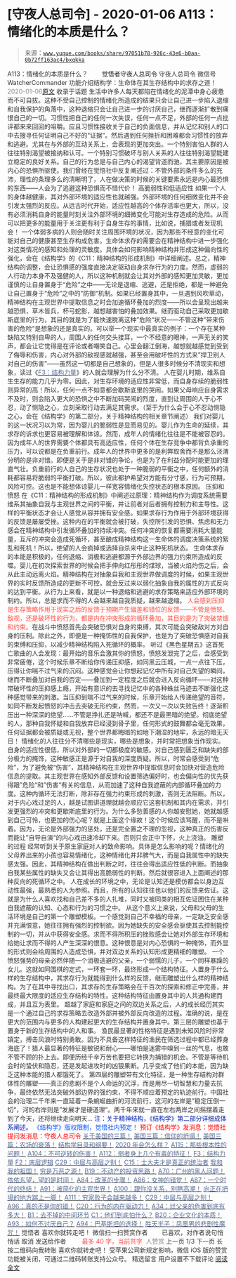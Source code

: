 # [守夜人总司令] - 2020-01-06 A113：情绪化的本质是什么？

> 来源：[`www.yuque.com/books/share/97051b78-926c-43e6-b0aa-0b72ff163ac4/bxqkka`](https://www.yuque.com/books/share/97051b78-926c-43e6-b0aa-0b72ff163ac4/bxqkka)

<ne-p id="520f42f3293818f927861ebbd5b15da4_p_0" data-lake-id="520f42f3293818f927861ebbd5b15da4_p_0"><ne-text id="ucb9d04d2" style="color: rgb(51, 51, 51);">A113：情绪化的本质是什么？</ne-text></ne-p> <ne-p id="b50eb75cc141015ce227977ed8a933c1" data-lake-id="b50eb75cc141015ce227977ed8a933c1"><ne-text id="u9ed26670" ne-fontsize="12" style="color: rgb(255, 255, 255);">原创</ne-text><ne-text id="uad844284" ne-fontsize="14">觉悟者</ne-text><ne-text id="u773db7ec" ne-fontsize="14">守夜人总司令</ne-text></ne-p> <ne-p id="c0191ed417e53907acce10072e025bfa" data-lake-id="c0191ed417e53907acce10072e025bfa"><ne-text id="u3791c447" ne-fontsize="14" ne-bold="true" style="color: rgb(51, 51, 51);">守夜人总司令</ne-text></ne-p> <ne-p id="b3a7dd6bafb0235a90a7021e1822ab02" data-lake-id="b3a7dd6bafb0235a90a7021e1822ab02"><ne-text id="ue64b180d" ne-fontsize="14" style="color: rgb(51, 51, 51);">微信号</ne-text><ne-text id="uf2ca6f81" ne-fontsize="14" style="color: rgb(51, 51, 51);">WatcherCommander</ne-text></ne-p> <ne-p id="b727fefc351e1e031940eeddfeafbfdf" data-lake-id="b727fefc351e1e031940eeddfeafbfdf"><ne-text id="u47b77e3e" ne-fontsize="14" style="color: rgb(51, 51, 51);">功能介绍</ne-text><ne-text id="u41146efd" ne-fontsize="14" style="color: rgb(51, 51, 51);">结构学：生命体在其生存结构中的求存之道！</ne-text></ne-p> <ne-p id="e25321d22c4274f23033440e59cf3897" data-lake-id="e25321d22c4274f23033440e59cf3897"><ne-text id="uf89ac94e" style="color: rgb(140, 140, 140);">2020-01-06</ne-text>[<ne-text id="u6acbea2e" ne-fontsize="14">原文</ne-text>](https://mp.weixin.qq.com/s?__biz=MzAxNDk1NjI2Mw==&mid=2247484925&idx=1&sn=a3e5d2a4ffa1f0c4a1e915a7f6244527&chksm=9b8a2675acfdaf6365b4c9b6f0390ceae91e0dbf218efdd6be0dc600964d220b1ab45bb6c2ac&scene=27#wechat_redirect&cpage=287)</ne-p> <ne-p id="cdb32a4039e80017bf95c1ff67a45e25" data-lake-id="cdb32a4039e80017bf95c1ff67a45e25"><ne-text id="uf7c74ced" style="color: rgb(51, 51, 51);">收录于话题</ne-text></ne-p> <ne-p id="1f6c85adca44894d99a51ca703ee95a8" data-lake-id="1f6c85adca44894d99a51ca703ee95a8"><ne-text id="ub6db3d1f" style="color: rgb(51, 51, 51);">生活中许多人每天都陷在情绪化的泥潭中身心疲惫而不可自拔。这种不受自己控制的情绪化所造成的结果只会让自己进一步陷入退缩和自我保护的角落中，这种退缩只会让自己进一步的讨厌自己，继而逐渐扩散到痛恨自己的一切。习惯性把自己的任何一次失误，任何一点不足，外部的任何一点批评都来来回回的咀嚼。应且习惯性接收关于自己的负面信息，并从记忆和别人的口中去搜寻任何证明自己不好的“证据”。然后遇到任何挫折和困难都会习惯性的放弃和逃避。尤其在与外部的互动关系上，会表现的更加突出。一个特别害怕人群的人往往特别渴望被接纳和认可。一个特别习惯破坏与别人关系的人往往特别渴望能建立稳定的良好关系。自己的行为总是与自己内心的渴望背道而驰，其主要原因是被内心的恐惧所驱使。我们曾经在觉悟社中反复阐述过：不管外部的条件多么的充沛，理性的条理多么的清晰明了，人在做决策的时候的关键要素永远是内心最恐惧的东西——人会为了逃避这种恐惧而不惜代价！</ne-text></ne-p> <ne-p id="c2286b119b954744cc6f9e796ff9235d" data-lake-id="c2286b119b954744cc6f9e796ff9235d"><ne-text id="ua7e1247a" ne-bold="true" style="color: rgb(51, 51, 51);">高脆弱性和低适应性</ne-text></ne-p> <ne-p id="cf0ed1edba5a28a57027384ab1d063f2" data-lake-id="cf0ed1edba5a28a57027384ab1d063f2"><ne-text id="udf31feda" style="color: rgb(51, 51, 51);">如果一个人的身体越健康，其对外部环境的适应性也就越强。外部环境的任何细微变化并不会引发太强烈的反应。从远古时代开始，适应性越高的个体存活率也更大，所以，没有必须消耗自身的能量时刻关注外部环境的细微变化可能对生存造成的危险。从而可以把更多的能量用于关注更有利于自身生存的事情，比如说，捕猎或者发现机会！</ne-text></ne-p> <ne-p id="2fca0edacff122f6223efb123d80f319" data-lake-id="2fca0edacff122f6223efb123d80f319"><ne-text id="u15abb2dd" style="color: rgb(51, 51, 51);">一个体弱多病的人则会随时关注周围环境的状况，因为那些不经意的变化可能对自己的健康甚至生存构成危害。生命体求存的需要会在精神结构中进一步强化对这类情况的感知和处理的灵敏度。具体会如何影响精神结构并形成这种偏向性的强化，会在《结构学》的《C11：精神结构的形成机制》中详细阐述。总之，精神结构的调整，会让恐惧感的强度直接决定驱动自身求存行为的力度。然而，虚弱的人行动力本身不及强健的人，所以这种机制就会让其对外部的感知更加灵敏，更加谨慎的让自身置身于“危险”之中——无论是退缩、逃避，还是拒绝，都是一种避免让自己置身于“危险”之中的”防御“机制。如果已经置身其中，一旦遇到风吹草动，精神结构在主观世界中提取信息之时会加速循环叠加的烈度——所以会呈现出越来越恐惧，草木皆兵，杯弓蛇影，越想越害怕的叠加效果。继而驱动自己采取更加歇斯底里的行为，其目的就是为了能快速脱离这种”危险“状况——不管这种”带来伤害的危险“是想象的还是真实的。可以举一个现实中最真实的例子：一个存在某种缺陷又特别自卑的人，周围人的任何交头接耳，一个不经意的眼神，一声无关的笑声，都会让它觉得是在评论或者嘲笑自己。心里会翻江倒海，越想就越感觉到受到了侮辱和伤害，内心对外部的敌视感就越强，甚至会用破坏性的方式来”捍卫别人对自己的伤害”——虽然这一切都是自己想象的，但是人很多时候分不清现实和想象，读过《</ne-text>[<ne-text id="u5fd90503" style="color: rgb(87, 107, 149);">F3：结构力量</ne-text>](http://mp.weixin.qq.com/s?__biz=MzAxNDk1NjI2Mw==&mid=2247484256&idx=1&sn=f10d9c530bfd6ea08b25d4bec657c13a&chksm=9b8a20e8acfda9fee057f2df26790f905c898132cac91d833d14e636edb00c20514d63189a88&scene=21#wechat_redirect)<ne-text id="u88c85a6b" style="color: rgb(51, 51, 51);">》的人就会理解为什么分不清。</ne-text></ne-p> <ne-p id="8e0eec5c13142738484a6c3e126a55b5" data-lake-id="8e0eec5c13142738484a6c3e126a55b5"><ne-text id="u663705ee" style="color: rgb(51, 51, 51);">人在婴儿时期，维系自生生存的能力几乎为零。因此，对生存环境的适应性非常低，而自身存续的脆弱性则异常的高！所以，任何一点不如意都会歇斯底里的哭闹。如果父母响应自身需求不及时，则会陷入更大的恐惧之中不断加码哭闹的烈度，直到让周围的人于心不忍，动了恻隐之心，立刻采取行动去满足其需求。（至于为什么会于心不忍动恻隐之心，会在《结构学》的第二部分，关于精神结构的相关章节阐述）</ne-text></ne-p> <ne-p id="77520f09ef110bc5ab0b56a73bdc944f" data-lake-id="77520f09ef110bc5ab0b56a73bdc944f"><ne-text id="u9ffc3c16" style="color: rgb(51, 51, 51);">我们对婴儿的这一状况习以为常，因为婴儿的脆弱性是显而易见的。婴儿作为生命的延续，其求存的诉求也更容易被理解和体谅。然而，成年人的情绪化往往是不能被容忍的。因为成年人的世界需要个体都具有高适应性，任何个体在生存竞争中都背负承重的压力，可以说都是在负重前行。成年人的世界中更多的是利弊取舍而不是那么泾渭分明的是非对错。即便是关于是非对错的争论，也是为了在利益分配时能更加的理直气壮。负重前行的人自己的生存状况也处于一种脆弱的平衡之中，任何额外的消耗都容易将脆弱的平衡打破。所以，彼此都护希望对方能有分寸感，行为可预期，风险可控。这也是不能想体谅婴儿一样宽容情绪化失控状态的根本原因。</ne-text></ne-p> <ne-p id="510e13657156ee2082dbbde2f05497a9" data-lake-id="510e13657156ee2082dbbde2f05497a9"><ne-text id="u191c9e17" ne-bold="true" style="color: rgb(51, 51, 51);">压抑和愤怒</ne-text></ne-p> <ne-p id="042072620dbb2fa56fdc9a1a02fbfe2f" data-lake-id="042072620dbb2fa56fdc9a1a02fbfe2f"><ne-text id="u9af7de32" style="color: rgb(51, 51, 51);">在《C11：精神结构的形成机制》中阐述过原理：</ne-text><ne-text id="u070bac0a" ne-bold="true" style="color: rgb(51, 51, 51);">精神结构作为调度系统需要维系其抽象自我与主观世界之间的平衡，并让前者对后者拥有控制力和主导性。</ne-text><ne-text id="uc7c9e910" style="color: rgb(51, 51, 51);">这样的平衡状态才会让人感觉从容并拥有安全感。如果求存行为作用于外部环境获得的反馈是屡屡受挫。这种内在的平衡就会被打破，失控所引发的恐惧、焦虑和无力感会在精神结构中引发循环叠加的持续冲突。任何冲突的恢复都需要消耗大量能量，互斥的冲突会造成死循环，甚至酿成精神结构这一生命体的调度决策系统的絮乱和死机！所以，绝望的人会疯掉或选择自杀来中止这种死机状态。</ne-text></ne-p> <ne-p id="5a9022f0625e3f7caf9e19cf63dec822" data-lake-id="5a9022f0625e3f7caf9e19cf63dec822"><ne-text id="u2eb9ab79" ne-bold="true" style="color: rgb(51, 51, 51);">生命体求存的本能是积极的，任何退缩、消极和逃避都源于外部边界的强力约束所造成的反噬。</ne-text><ne-text id="ud28225cc" style="color: rgb(51, 51, 51);">婴儿在初次探索世界的时候会把手伸向红彤彤的煤球，当被火焰灼伤之后，会从此主动远离火焰。精神结构在对抽象自我和主观世界做调度的时候，如果主观世界的实时反馈所造成的更新不可控，就会反过来以弱化抽象自我的属性的方式反向的达到平衡。从行为上来看，就是以一种退缩和逃避的求存策略来适应外部环境的制约。所以，总是求而不得的人会越来越自我质疑，越来越退缩。</ne-text></ne-p> <ne-p id="06989889dabc0d05f167f819aa0149fc" data-lake-id="06989889dabc0d05f167f819aa0149fc"><ne-text id="u590e91f4" style="color: rgb(255, 76, 65);">人会感到压抑是生存策略作用于现实之后的反馈于预期产生偏差和错位的反馈——不管是愤怒、敌视，还是破坏性的行为，都是内在冲突形成的循环叠加，其目的是为了突破禁锢和约束。</ne-text><ne-text id="u179899eb" style="color: rgb(51, 51, 51);">在战斗中愤怒首先会突破恐惧对自身的束缚，其次可能会突破敌对方对自身的压制。除此之外，即便是一种掩饰性的自我保护，也是为了突破恐惧感对自我的束缚和压抑，以减少精神结构陷入死循环的概率。</ne-text></ne-p> <ne-p id="fdfa2477f4bb94be08350945c3009dd3" data-lake-id="fdfa2477f4bb94be08350945c3009dd3"><ne-text id="u6752bec5" style="color: rgb(51, 51, 51);">听过《黑色星期五》这首死亡歌曲的人会发现：最开始的音乐会激其你的愤怒，愤怒发泄完了之后，会感受到非常疲倦，这个时候乐章不断给你传递压抑感，如同黑云压城，一点一点往下压，压得让你喘不过气来的沉闷。这种感觉会让你想起记忆中所有对自己失望的瞬间，继而不断叠加对自我的否定——叠加到一定程度之后就会进入反向循环——对这种带破坏性的压抑感上瘾，开始有意识的去寻找记忆中的各种蛛丝马迹去不断强化这种感觉带来的刺激。当压抑到喘不过气来的时候，乐章开始给人传递绝望的音符，如同不断发起愤怒的冲击去突破无形约束，然而，一次又一次以失败告终！逐渐积压出一种深深的绝望……不管是挣扎还是呐喊，都还不是最黑暗的绝望。彻底绝望的人，那种自我怀疑和自我放弃已经浸到骨子里，任何形式的鼓舞都会毫无效果，任何证据都会被质疑或无视，整个世界都晦暗的如地下潮湿的地牢，永远的暗无天日！</ne-text></ne-p> <ne-p id="57195c9eda2cee6f6d443f931700ba8a" data-lake-id="57195c9eda2cee6f6d443f931700ba8a"><ne-text id="u0f4411d6" ne-bold="true" style="color: rgb(51, 51, 51);">情绪化的人往往分不清哪些是现实，哪些是想象，并时常把想象当作现实。</ne-text><ne-text id="ua2d5faa5" style="color: rgb(51, 51, 51);">自身的适应性很低，所以对外部的一切都极度的敏感。对自己感到匮乏和缺失的部分极力的掩饰，这种敏感正是源于对自我的深度质疑。所以，时常会感受到“危险”，为了避免被“伤害”，其精神结构在主观世界中提取信息时会加快对营造危险信息的提取。其主观世界在感知外部反馈和设置筛选偏好时，也会偏向性的优先获得跟”危险“和”伤害“有关的信息，从而加速了这种自我遮蔽的内部循环叠加的力度。这种内循环无法打断，除非存在强力约束形成的刺激，否则无法阻断。所以，对于内心戏过足的人，越是试图讲道理就越会顺应它这套机制和其内在需求，并引发更强烈的冲突和更歇斯底里的行为。为什么多愁善感的人你越安慰她，她就越感到自己可怜，也更加的伤心呢？就是上面这个缘故！这个时候应该骂醒，而不是哄着。因为，无论是外部强力的惩处，还是完全置之不理的忽视，这种真正的伤害反而能让”自导自演“的内心戏迅速冷却下来。否则只会正中下怀，火上浇油。</ne-text></ne-p> <ne-p id="d561875a4c17f461cd35fd6fb699ca8c" data-lake-id="d561875a4c17f461cd35fd6fb699ca8c"><ne-text id="ue7ce1be3" ne-bold="true" style="color: rgb(51, 51, 51);">雕塑的过程</ne-text></ne-p> <ne-p id="6fd289071d8a3056776d55478a1b6f7b" data-lake-id="6fd289071d8a3056776d55478a1b6f7b"><ne-text id="u28082b3a" style="color: rgb(51, 51, 51);">经常听到关于原生家庭对人的致命影响。具体是怎么影响的呢？情绪化的父母养出来的小孩也容易情绪化，这种情绪化并非脾气大，而是自我属性中的缺失感太强。因此，其精神结构在做出判断之时，往往会得出适应性低的判断。而抽象自我某些属性的缺失又会让其得出高脆弱性的判断。然后就很容进入上面阐述的那种反向的死循环之中。</ne-text></ne-p> <ne-p id="da9f196a184d430993e7dc65ece71c18" data-lake-id="da9f196a184d430993e7dc65ece71c18"><ne-text id="u2dc960ea" style="color: rgb(51, 51, 51);">人在成长的环境之中，无论是认知还是模仿都会以身边互动性最强，最熟悉的人为参照。而且，所有的认知往往也以他们的反馈来佐证。这就是为什么人喜欢找和自己差不多的人扎堆，同时又被同类的相互佐证困住在某种自我遮蔽的认知、心态和行为的习惯之中。</ne-text></ne-p> <ne-p id="63473346f8a3b8cd3e2e652ac8cf6972" data-lake-id="63473346f8a3b8cd3e2e652ac8cf6972"><ne-text id="ud39e0a0f" style="color: rgb(51, 51, 51);">从这个意义上来说，父母和父母的生活环境是自己的第一个雕塑模板。一个感觉到自己不幸福的母亲，一定缺乏安全感并充满恨意，她往往拥有强烈的控制欲。因为她缺失的安全感会驱使其去控制能控制的一切，并从中获得安全感。求而不得所积压的挫败感会让她对外部生存环境和给她让求而不得的人产生深深的恨意。这种恨意是对内心恐惧的一种掩饰，而外显的形式则会给周围的人造成恐惧，并对双边关系的认知形成更精细的雕塑。</ne-text></ne-p> <ne-p id="8a7f238015168e26d4f786a87ef35800" data-lake-id="8a7f238015168e26d4f786a87ef35800"><ne-text id="u92b40606" style="color: rgb(51, 51, 51);">一个愤怒强势的母亲必然伴随一个消极逃避的父亲，一个弱懦的儿子，一个同样暴躁的女儿。这就如同围棋的定式，一环套一环，最终形成一个结构特征。人置身于什么样的生存结构中，其求存行为就能得到什么样的反馈，继而雕塑出什么样的精神结构。为了在其中寻找出口，其求存的生存策略会在千百次的探索和修正中完善，并最终最大限度的适应生存结构的特性。这种结构特征由置身其中的人共通构建而成，并且互为表里。</ne-text></ne-p> <ne-p id="6c51dab05538047c2272b128ad520e66" data-lake-id="6c51dab05538047c2272b128ad520e66"><ne-text id="u72df7e6e" style="color: rgb(51, 51, 51);">超越了家庭和家庭之间的双边关系之后，人的成长经历其实是一个通过自己的求存策略去改造外部并被外部反向改造的过程。准确的说，是在更大的范围内与更多的人构建起更大的生存结构并置身其中。第三层的雕塑也基于置身于新的生存结构中的人和事。</ne-text></ne-p> <ne-p id="692c1c200e11614c0a2de23c29123070" data-lake-id="692c1c200e11614c0a2de23c29123070"><ne-text id="ueeb3ee31" style="color: rgb(51, 51, 51);">渔民最显著的性格特征是遇到未知风险时非常镇定，搏击风浪时特别勇敢。因为不具备这样特征的渔民在筛选过程中都已经葬身海底了！猎人最显著的特征是敏锐和耐心——哪怕是迷雾中嗅到一丝的气息，也敢不管不顾的扑上去。即便历经千辛万苦也要把它转换为捕猎的机会。不管是等待机会时的蛰伏和隐忍，还是发起进攻时的凶狠果断。几乎变成了他们的本能，因为缺乏这种本能的猎人都饿死了。</ne-text></ne-p> <ne-p id="ae60add8c22e3c3692efb1805f976437" data-lake-id="ae60add8c22e3c3692efb1805f976437"><ne-text id="u9f5e586f" style="color: rgb(51, 51, 51);">第四层的雕塑带有文化特征，是一种生存结构对群体性的雕塑——真正的悲剧不是个人命运的沉浮，而是用尽一切智慧和力量去抗争，最终依然无法突破外部边界的强约束，不得不顺应着预定的轨迹前行。中国社会的治理二千年来一直延着一条蜿蜒曲折的河流前行，这河的左岸是”稳定压倒一切“，河的右岸则是”发展才是硬道理“。两千年来就一直在左右两岸之间摇摆着走到了今天，还将继续走向明天…</ne-text></ne-p> <ne-p id="f38b661ae12d1351163b332652048621" data-lake-id="f38b661ae12d1351163b332652048621"><ne-text id="u214233bd" ne-fontsize="13" style="color: rgb(2, 30, 170);">注：关于精神结构，《结构学》第二部分详细成体系阐述。</ne-text></ne-p> <ne-p id="3256189fb7cdbc565d0a9f86b766da27" data-lake-id="3256189fb7cdbc565d0a9f86b766da27" ne-alignment="center"><ne-text id="u0fbcaa03" ne-fontsize="13" style="color: rgb(0, 82, 255);">《结构学》版权限制，觉悟社内预定！</ne-text></ne-p> <ne-p id="45de96d3534e60a7c232721433d45485" data-lake-id="45de96d3534e60a7c232721433d45485" ne-alignment="center"><ne-text id="u8216daa3" style="color: rgb(255, 0, 0);">预订《结构学》发消息</ne-text><ne-text id="u123cf19c" ne-bold="true" style="color: rgb(255, 0, 0);">：觉悟社</ne-text></ne-p>  <ne-p id="c356c682624f774a9c68748910533341" data-lake-id="c356c682624f774a9c68748910533341"><ne-card data-card-name="image" data-card-type="inline" id="ylfEI" data-event-boundary="card" style="color: rgb(51, 51, 51);"><ne-p id="1e52e1229e33746cacc04c25027e6f33" data-lake-id="1e52e1229e33746cacc04c25027e6f33" ne-alignment="center"><ne-text id="u2e4cf5fc" ne-bold="true" style="color: rgb(255, 0, 0);">提问发消息：守夜人总司令</ne-text></ne-p> <ne-p id="e878ccc8a12530c359bcd4abbe7f83d4" data-lake-id="e878ccc8a12530c359bcd4abbe7f83d4">[<ne-text id="u8aefc795" style="color: rgb(87, 107, 149);">关于美国的三篇！</ne-text>](http://mp.weixin.qq.com/s?__biz=MzIzMDYwOTM0Mg==&mid=2247484082&idx=1&sn=7f0efdc740505aeff41af3593c2c07d2&chksm=e8b19a63dfc613757721204eef321ddcad7ddc01dfc2076db117c37c0b37d75438f2e405c830&scene=21#wechat_redirect)</ne-p> <ne-p id="c6b8066a29f6d9820ea63846eee4e843" data-lake-id="c6b8066a29f6d9820ea63846eee4e843">[<ne-text id="u536a5990" style="color: rgb(87, 107, 149);">美国三篇：信仰的坍塌！</ne-text>](http://mp.weixin.qq.com/s?__biz=MzIzMDYwOTM0Mg==&mid=2247484086&idx=1&sn=84a690a2f2f277ffb97bd9ae9b8997b5&chksm=e8b19a67dfc61371cbaa58bdc4cf884dcb865ce62dc947cf1cf3e7653716339ff71d49c563bb&scene=21#wechat_redirect)</ne-p> <ne-p id="2c7aa143358ddfecf36f0d2989a5b14c" data-lake-id="2c7aa143358ddfecf36f0d2989a5b14c">[<ne-text id="u3e243531" style="color: rgb(87, 107, 149);">美国三篇：农场的衰落！</ne-text>](http://mp.weixin.qq.com/s?__biz=MzAxNDk1NjI2Mw==&mid=2247484839&idx=1&sn=ab17e9c4ae5af883a17a9c0fcafe94dd&chksm=9b8a262facfdaf399eab6252e9034d5a64a95f1c2575ed6570615dc11980d7d14b684341c22d&scene=21#wechat_redirect)</ne-p> <ne-p id="46cda716c2afb3d8ed3c20594553119e" data-lake-id="46cda716c2afb3d8ed3c20594553119e">[<ne-text id="uf6380073" style="color: rgb(87, 107, 149);">结构学目录和纲要！</ne-text>](http://mp.weixin.qq.com/s?__biz=MzIzMDYwOTM0Mg==&mid=2247484053&idx=1&sn=c1f5eab393cc4446a8289a6e25038b36&chksm=e8b19a44dfc613522c81444af83496ce9efdc9ad6c892fb4664d48d5a8c3d4281f0f94772c04&scene=21#wechat_redirect)</ne-p> <ne-p id="289c6b99150b1b6b163e66db86a1a233" data-lake-id="289c6b99150b1b6b163e66db86a1a233">[<ne-text id="ud689b29d" style="color: rgb(87, 107, 149);">2020 年会怎么样？</ne-text>](http://mp.weixin.qq.com/s?__biz=MzAxNDk1NjI2Mw==&mid=2247484921&idx=1&sn=bf9800f7f9a1caea0ca8f39da3d4a9b5&chksm=9b8a2671acfdaf672852eee1aec260d13f7dc591ab5c663bad98eb2043daad2215a81915f3b4&scene=21#wechat_redirect)</ne-p> <ne-p id="02e3c967c647e2cedaa756d2e2fa0a59" data-lake-id="02e3c967c647e2cedaa756d2e2fa0a59">[<ne-text id="ua9aa9b7b" style="color: rgb(87, 107, 149);">A115：那些根本性的问题！</ne-text>](http://mp.weixin.qq.com/s?__biz=MzAxNDk1NjI2Mw==&mid=2247484914&idx=1&sn=967fee05bc4f865fe727690ef496bd08&chksm=9b8a267aacfdaf6c067abdfbeed512ad0ec7af5d0c3310f4461e50eaa47c005b5b30ea9758af&scene=21#wechat_redirect)</ne-p> <ne-p id="9aa31887463735255df6dec25163971a" data-lake-id="9aa31887463735255df6dec25163971a">[<ne-text id="u9b717181" style="color: rgb(87, 107, 149);">A104：不可逆转的伤害！</ne-text>](http://mp.weixin.qq.com/s?__biz=MzAxNDk1NjI2Mw==&mid=2247484910&idx=1&sn=80626aa3b4a4e223e5062a4d00806308&chksm=9b8a2666acfdaf70c0a3e1392357732bf9431c96bc1ec220eef91101a73d0c6eeff4f62d4e80&scene=21#wechat_redirect)</ne-p> <ne-p id="21d0d4b9afde7e844d2c438b2bdc1d4e" data-lake-id="21d0d4b9afde7e844d2c438b2bdc1d4e">[<ne-text id="u733441d7" style="color: rgb(87, 107, 149);">A112：弱者身上几个有毒的特征！</ne-text>](http://mp.weixin.qq.com/s?__biz=MzAxNDk1NjI2Mw==&mid=2247484903&idx=1&sn=609b7c81f10207eea8bcccbe35aa61b6&chksm=9b8a266facfdaf790a328ee9eca9d05f95ce939b69b2e4c1fcaacd63470bd79c44d03caeb00c&scene=21#wechat_redirect)</ne-p> <ne-p id="77d3fcbc8e36316e1b52179cb4d299e7" data-lake-id="77d3fcbc8e36316e1b52179cb4d299e7">[<ne-text id="u43c4bc29" style="color: rgb(87, 107, 149);">F3：结构力量</ne-text>](http://mp.weixin.qq.com/s?__biz=MzIzMDYwOTM0Mg==&mid=2247483942&idx=1&sn=53a6cd726a0ea5e93ef015690fa25d3b&chksm=e8b19af7dfc613e1f5509b8cebb677a6aa963a98b47438c54e89a8979374e794372cb1f0fe84&scene=21#wechat_redirect)</ne-p> <ne-p id="d86a1ed908297917de027d9af9bd224c" data-lake-id="d86a1ed908297917de027d9af9bd224c">[<ne-text id="u02af62ee" style="color: rgb(87, 107, 149);">F2：底层逻辑</ne-text>](http://mp.weixin.qq.com/s?__biz=MzIzMDYwOTM0Mg==&mid=2247483795&idx=1&sn=68c0a5bfdee4fa86bf9d2dd2e6303c5c&chksm=e8b19942dfc610546c13e23e968acb113927a1e2a71066c178af072cc91f75ad3a141fe63abe&scene=21#wechat_redirect)</ne-p> <ne-p id="b78fc7549332f8d2698305992fdb6b4b" data-lake-id="b78fc7549332f8d2698305992fdb6b4b">[<ne-text id="u6b0c0f94" style="color: rgb(87, 107, 149);">C29：中层与高层之别！</ne-text>](http://mp.weixin.qq.com/s?__biz=MzIzMDYwOTM0Mg==&mid=2247484061&idx=1&sn=6b5effaceec4ccea129b0b2c0ff9eb94&chksm=e8b19a4cdfc6135a82d4a79c2245a8efb5cea97135ffeef76afcdb0f1d23fc37408270b77ac3&scene=21#wechat_redirect)</ne-p> <ne-p id="fb4b2f7bb1bcfd126f2f13354cada074" data-lake-id="fb4b2f7bb1bcfd126f2f13354cada074">[<ne-text id="uf0624674" style="color: rgb(87, 107, 149);">C15：士大夫才是真正的统治者</ne-text>](http://mp.weixin.qq.com/s?__biz=MzIzMDYwOTM0Mg==&mid=2247483960&idx=1&sn=91978b70e123a7a6a57a3678d4b17e86&chksm=e8b19ae9dfc613ff1bd2aadb1504c0332942657d1fcb07f947b313ec1c123cc75b21b23f6e16&scene=21#wechat_redirect)</ne-p> <ne-p id="d2170654ee924b155a68579cd35dba95" data-lake-id="d2170654ee924b155a68579cd35dba95">[<ne-text id="u33af449d" style="color: rgb(87, 107, 149);">我和我的祖国！</ne-text>](http://mp.weixin.qq.com/s?__biz=MzIzMDYwOTM0Mg==&mid=2247484115&idx=1&sn=e04f533c19139936604c97042b23ab88&chksm=e8b19a02dfc6131403531aa897c8c5c2e6881cb25262189d25ba73bf44039af2a4ed9dad3a6f&scene=21#wechat_redirect)</ne-p> <ne-p id="cd6ecf00a067bf18c457660176210dc4" data-lake-id="cd6ecf00a067bf18c457660176210dc4">[<ne-text id="u63161ead" style="color: rgb(87, 107, 149);">穷是万恶之源！</ne-text>](http://mp.weixin.qq.com/s?__biz=MzAxNDk1NjI2Mw==&mid=2247483823&idx=1&sn=e54ebe9891b302dc0bf1815c76ccf8b7&chksm=9b8a2227acfdab31a05e273addd9159d4b8263d58d3c58bf214841c8189157519719c3427306&scene=21#wechat_redirect)</ne-p> <ne-p id="759369c253883b762c1ef0bb1c342425" data-lake-id="759369c253883b762c1ef0bb1c342425">[<ne-text id="u08bce9c5" style="color: rgb(87, 107, 149);">B19：不动产的投资思路！</ne-text>](http://mp.weixin.qq.com/s?__biz=MzIzMDYwOTM0Mg==&mid=2247484069&idx=1&sn=a13a6e590a21b27fd1356718b3a2dcd3&chksm=e8b19a74dfc613622b23c7233732cbb1d499c75f9b7ac3047cdeaee3a34eeae7d3b4871429f1&scene=21#wechat_redirect)</ne-p> <ne-p id="a72d8c5446425ef1b94b0276058afebf" data-lake-id="a72d8c5446425ef1b94b0276058afebf">[<ne-text id="u78eee9c4" style="color: rgb(87, 107, 149);">A70：广州的黑人问题！</ne-text>](http://mp.weixin.qq.com/s?__biz=MzIzMDYwOTM0Mg==&mid=2247484073&idx=1&sn=3ffde794629bfd65117e0f4f589cc7fe&chksm=e8b19a78dfc6136e940b88d2e15d6e62b5fd657d5daa5182e9cdc73255788b995629b0c192f6&scene=21#wechat_redirect)</ne-p> <ne-p id="27812a229acc2332ea6bb474879d1c4c" data-lake-id="27812a229acc2332ea6bb474879d1c4c">[<ne-text id="u888bef16" style="color: rgb(87, 107, 149);">依依东望，望的是时间！</ne-text>](http://mp.weixin.qq.com/s?__biz=MzIzMDYwOTM0Mg==&mid=2247483860&idx=1&sn=b5b01ae82ff764ce2806251e3f2a809f&chksm=e8b19905dfc61013607735eb7782299c9a4d7a39a8b15a7b46182ef20eda3ffe9f6ed6337e1f&scene=21#wechat_redirect)</ne-p> <ne-p id="9d4532659e9c1071b151249c3d44d088" data-lake-id="9d4532659e9c1071b151249c3d44d088">[<ne-text id="u669a1e5a" style="color: rgb(87, 107, 149);">A84：改革的步骤！</ne-text>](http://mp.weixin.qq.com/s?__biz=MzIzMDYwOTM0Mg==&mid=2247484098&idx=1&sn=8a28fd5dce47b485ed38e4f3cfdb7d05&chksm=e8b19a13dfc61305fde13511d297aa1d6b59184825c7998f338e7d5f36742e3c06c717d78fe8&scene=21#wechat_redirect)</ne-p> <ne-p id="c072f542836e57464018e2235cffad01" data-lake-id="c072f542836e57464018e2235cffad01">[<ne-text id="u3ad8679d" style="color: rgb(87, 107, 149);">A86：女神的错觉！</ne-text>](http://mp.weixin.qq.com/s?__biz=MzAxNDk1NjI2Mw==&mid=2247484733&idx=1&sn=fab22e8ab3f80b78dab3d4e2e2716bfb&chksm=9b8a26b5acfdafa374df83506e5086a573169362877918977c08490b4e9747c45c99d1266e7f&scene=21#wechat_redirect)</ne-p> <ne-p id="d321767694e15f589feb6aa4251c8df4" data-lake-id="d321767694e15f589feb6aa4251c8df4">[<ne-text id="u2bf55ace" style="color: rgb(87, 107, 149);">A87：一个时代的终结！</ne-text>](http://mp.weixin.qq.com/s?__biz=MzIzMDYwOTM0Mg==&mid=2247484102&idx=1&sn=c0572fe89409ac0ef2d1468b8f81f130&chksm=e8b19a17dfc6130119eacf0492c237b5173f6f9c13265a36d7919e3132228f8c2d3306863c08&scene=21#wechat_redirect)</ne-p> <ne-p id="cecac39584de03f025695a3e3fc3d383" data-lake-id="cecac39584de03f025695a3e3fc3d383">[<ne-text id="u467ea418" style="color: rgb(87, 107, 149);">A91：被简化的主观世界！</ne-text>](http://mp.weixin.qq.com/s?__biz=MzIzMDYwOTM0Mg==&mid=2247484106&idx=1&sn=89ac1e2a068a9114c08822ed3a6a9916&chksm=e8b19a1bdfc6130d67743acf04c384cd66fa3d13b83614a9b3d70edda3290e8af9765c31b7d7&scene=21#wechat_redirect)</ne-p> <ne-p id="e3a7804822436d5f3231e740431ace31" data-lake-id="e3a7804822436d5f3231e740431ace31">[<ne-text id="u111d52c5" style="color: rgb(87, 107, 149);">A100：跟你没关系，别瞎高潮！</ne-text>](http://mp.weixin.qq.com/s?__biz=MzAxNDk1NjI2Mw==&mid=2247484826&idx=1&sn=c2df87478a77eebf01085c7795424395&chksm=9b8a2612acfdaf04f9034241f17123b00853fb4fa0af799266ae01cdd7ce776318d0d88cde41&scene=21#wechat_redirect)</ne-p> <ne-p id="ca25148ee0995529cac9c342c7380e1f" data-lake-id="ca25148ee0995529cac9c342c7380e1f">[<ne-text id="u52a20ac5" style="color: rgb(87, 107, 149);">向正在坍塌的地方踹上一脚！</ne-text>](http://mp.weixin.qq.com/s?__biz=MzAxNDk1NjI2Mw==&mid=2247483789&idx=1&sn=5e44b7b524c3dc4bb7705f49ed0a44a3&chksm=9b8a2205acfdab139e4b1d44ef6702b09c9fbf79505340205d13fbdaa33207a997f54bee0e97&scene=21#wechat_redirect)</ne-p> <ne-p id="8f4fa5b97bcd66c229f52a5fdd44ffae" data-lake-id="8f4fa5b97bcd66c229f52a5fdd44ffae">[<ne-text id="u009a0eb0" style="color: rgb(87, 107, 149);">A111：穷家败子会越来越多！</ne-text>](http://mp.weixin.qq.com/s?__biz=MzAxNDk1NjI2Mw==&mid=2247484897&idx=1&sn=84e1c8a85eb385c04f400095d47d55eb&chksm=9b8a2669acfdaf7f7a431a12c057023ae123aaa855b0f9d48a98c21eae27788632beb60765c9&scene=21#wechat_redirect)</ne-p> <ne-p id="4cfea4296e1592b3b0f2b48ab118f734" data-lake-id="4cfea4296e1592b3b0f2b48ab118f734">[<ne-text id="uc93254ac" style="color: rgb(87, 107, 149);">C29：中层与高层之别！</ne-text>](http://mp.weixin.qq.com/s?__biz=MzIzMDYwOTM0Mg==&mid=2247484061&idx=1&sn=6b5effaceec4ccea129b0b2c0ff9eb94&chksm=e8b19a4cdfc6135a82d4a79c2245a8efb5cea97135ffeef76afcdb0f1d23fc37408270b77ac3&scene=21#wechat_redirect)</ne-p> <ne-p id="2e45f8b59ad9bae8120c660aacb886a6" data-lake-id="2e45f8b59ad9bae8120c660aacb886a6">[<ne-text id="u46f884b8" style="color: rgb(87, 107, 149);">A96：真的不是你的错！</ne-text>](http://mp.weixin.qq.com/s?__biz=MzAxNDk1NjI2Mw==&mid=2247484835&idx=1&sn=9f24aba2a2b22cf3033e76a5435e352e&chksm=9b8a262bacfdaf3d1cf1dabf21851d162769a2bcd6826d220efeee9e34c408950f56eadd0baf&scene=21#wechat_redirect)</ne-p> <ne-p id="1008646cdcb2086e28d471dea791d89e" data-lake-id="1008646cdcb2086e28d471dea791d89e">[<ne-text id="u44c29405" style="color: rgb(87, 107, 149);">C20：行为的内在驱动力！</ne-text>](http://mp.weixin.qq.com/s?__biz=MzIzMDYwOTM0Mg==&mid=2247484003&idx=1&sn=a62ddbccc64f9f19890c0dff9605b6f7&chksm=e8b19ab2dfc613a47b840d331bb9c43711798f5102681c0d1a06cb3996450c1d34bc8573b7e0&scene=21#wechat_redirect)</ne-p> <ne-p id="f4edb69f06ad671c73f8b0d41cd1a770" data-lake-id="f4edb69f06ad671c73f8b0d41cd1a770">[<ne-text id="uadd722fa" style="color: rgb(87, 107, 149);">A34：烂父亲的危害到底有多大！</ne-text>](http://mp.weixin.qq.com/s?__biz=MzIzMDYwOTM0Mg==&mid=2247483986&idx=1&sn=984fbf5e696f7a3f34f25dcf93037cea&chksm=e8b19a83dfc61395d629a54503920505c42a73a62b9e72308ed4ea0d66c509ca66a1a3138ea5&scene=21#wechat_redirect)</ne-p> <ne-p id="0fbf492360a827ae4c998e5d4c7646b7" data-lake-id="0fbf492360a827ae4c998e5d4c7646b7">[<ne-text id="uaed045b8" style="color: rgb(87, 107, 149);">B1：去不掉的中间环节</ne-text>](http://mp.weixin.qq.com/s?__biz=MzIzMDYwOTM0Mg==&mid=2247483903&idx=1&sn=e8a21cb816d6a27d869f81463805a208&chksm=e8b1992edfc610380f54d91f9acc9844820c77ce8a5bcedb4f36372c406647f45fd2514a6a77&scene=21#wechat_redirect)</ne-p> <ne-p id="95ded21203d2cee81cfad3d9b13b2576" data-lake-id="95ded21203d2cee81cfad3d9b13b2576">[<ne-text id="ue7c4e645" style="color: rgb(87, 107, 149);">C1：他们到底怕什么？</ne-text>](http://mp.weixin.qq.com/s?__biz=MzIzMDYwOTM0Mg==&mid=2247483830&idx=1&sn=b49870ee1ebbd5397ad409346c93b630&chksm=e8b19967dfc61071fc4a913312b8e255008adb24a32c745465d3da59e45465a9fdc0aa36bd8e&scene=21#wechat_redirect)</ne-p> <ne-p id="86f1ff020ac8f69dc4a0d06b8e10345d" data-lake-id="86f1ff020ac8f69dc4a0d06b8e10345d">[<ne-text id="u28d87b85" style="color: rgb(87, 107, 149);">B20：企业文化的本质！</ne-text>](http://mp.weixin.qq.com/s?__biz=MzIzMDYwOTM0Mg==&mid=2247484111&idx=1&sn=d6154ef03c3702d24ebbd49ec6d2544b&chksm=e8b19a1edfc61308357f4cc639a74339e18c1e7ea64e351a1d73fac03d82e0daa3d7cbd2b4f7&scene=21#wechat_redirect)[<ne-text id="u8d50a6de" style="color: rgb(87, 107, 149);">A93：如何不讨厌自己？</ne-text>](http://mp.weixin.qq.com/s?__biz=MzAxNDk1NjI2Mw==&mid=2247484783&idx=1&sn=08bb06c4b322311a9d08a0d67077b6ac&chksm=9b8a26e7acfdaff1fb664e30d3365b7405692c4c7e53b41d078052fcbd87faf8de05c04346ce&scene=21#wechat_redirect)</ne-p> <ne-p id="bec8d3ed1de9ac73e1b1d63416477356" data-lake-id="bec8d3ed1de9ac73e1b1d63416477356">[<ne-text id="u3c5ccbed" style="color: rgb(87, 107, 149);">A94：巴基斯坦的选择！</ne-text>](http://mp.weixin.qq.com/s?__biz=MzAxNDk1NjI2Mw==&mid=2247484787&idx=1&sn=1e88f66866554dbb73e4fd4d7947be0d&chksm=9b8a26fbacfdafed9d52a547f2f4608ef001fa2b6a07ec62bb06c5df56b23b6bca3d7b26b6cf&scene=21#wechat_redirect)</ne-p> <ne-p id="1879d05ca46bfbd455d1d45a59c64109" data-lake-id="1879d05ca46bfbd455d1d45a59c64109">[<ne-text id="ucea6c920" style="color: rgb(87, 107, 149);">胜天半子：凤凰男的悲剧性魔咒！</ne-text>](http://mp.weixin.qq.com/s?__biz=MzAxNDk1NjI2Mw==&mid=2247484459&idx=1&sn=3af333a7d8f81253f730e57ba86f6f11&chksm=9b8a27a3acfdaeb524c155bcc629f472e273558add2d9c91ca3295d08144bd6d7d26ed757e6c&scene=21#wechat_redirect)</ne-p> <ne-p id="8f6dc6cbfb6facbccbf7d3edcfaf6d36" data-lake-id="8f6dc6cbfb6facbccbf7d3edcfaf6d36"><ne-text id="u9afa850c" style="color: rgb(51, 51, 51);">觉悟者</ne-text></ne-p> <ne-p id="35c1ed83ac9842e03c18e31a8b6de5c8" data-lake-id="35c1ed83ac9842e03c18e31a8b6de5c8"><ne-text id="u9a51c823" style="color: rgb(51, 51, 51);">喜欢你就转走吧！</ne-text></ne-p> <ne-p id="77e6668a33cfefee85bb0359138b67ca" data-lake-id="77e6668a33cfefee85bb0359138b67ca"><ne-text id="u00f04dc9" ne-bold="true" style="color: rgb(51, 51, 51);">微信扫一扫赞赏作者</ne-text><ne-text id="u7ade19db" ne-bold="true" style="color: rgb(255, 255, 255);">赞赏</ne-text></ne-p> <ne-p id="d5e9f99499786454e2468df9f31333e9" data-lake-id="d5e9f99499786454e2468df9f31333e9"><ne-text id="u333570d8" style="color: rgb(51, 51, 51);">已喜欢，</ne-text><ne-text id="u63a20c3b">对作者说句悄悄话</ne-text></ne-p> <ne-p id="9f948c8b748cdf42ee1bf33ff171d148" data-lake-id="9f948c8b748cdf42ee1bf33ff171d148"><ne-text id="ue21efbea" style="color: rgb(51, 51, 51);">取消</ne-text></ne-p> <ne-p id="8944e4101298f499a449af2ac6db22d4" data-lake-id="8944e4101298f499a449af2ac6db22d4"><ne-text id="u9d0898a8" ne-fontsize="14" ne-bold="true" style="color: rgb(51, 51, 51);">发送给作者</ne-text></ne-p> <ne-p id="25666ce320c6969e433f6877bb45945d" data-lake-id="25666ce320c6969e433f6877bb45945d"><ne-text id="u6b30b22f" ne-bold="true" style="color: rgb(255, 255, 255);">发送</ne-text></ne-p> <ne-p id="74285346610f81981695bd1a63f7439c" data-lake-id="74285346610f81981695bd1a63f7439c"><ne-text id="ucff71e87" ne-fontsize="13" style="color: rgb(250, 81, 81);">最多 40 字，当前共字</ne-text></ne-p> <ne-p id="e68c324b8027736e6b99a7f5ef077754" data-lake-id="e68c324b8027736e6b99a7f5ef077754"><ne-text id="u1184c1d3" style="color: rgb(136, 136, 136);"> 人赞赏</ne-text></ne-p> <ne-p id="d955ea9f148ade6542c882ea6bb97f92" data-lake-id="d955ea9f148ade6542c882ea6bb97f92"><ne-text id="ubbfcd2cc" style="color: rgb(51, 51, 51);">上一页</ne-text> <ne-text id="uaf6e27c0">1</ne-text><ne-text id="ub311042c" style="color: rgb(51, 51, 51);">/3 下一页</ne-text></ne-p> <ne-p id="2af1d89b267515c3c9a8458cf720ac70" data-lake-id="2af1d89b267515c3c9a8458cf720ac70"><ne-text id="ua512c95e" style="color: rgb(51, 51, 51);">长按二维码向我转账</ne-text></ne-p> <ne-p id="5e6c8cd8bf4652e7e3fbf4e162c426ef" data-lake-id="5e6c8cd8bf4652e7e3fbf4e162c426ef"><ne-text id="u657ded57" style="color: rgb(51, 51, 51);">喜欢你就转走吧！</ne-text></ne-p> <ne-p id="3c6b6a6945fe0866d8772077aecad520" data-lake-id="3c6b6a6945fe0866d8772077aecad520"><ne-text id="u8bee77d8" style="color: rgb(51, 51, 51);">受苹果公司新规定影响，微信 iOS 版的赞赏功能被关闭，可通过二维码转账支持公众号。</ne-text></ne-p> <ne-h3 id="gmr2k" data-lake-id="gmr2k"><ne-heading-ext><ne-heading-anchor></ne-heading-anchor><ne-heading-fold></ne-heading-fold></ne-heading-ext><ne-heading-content><ne-text id="uc6d45905" ne-fontsize="16" style="color: rgb(51, 51, 51);">精选留言</ne-text></ne-heading-content></ne-h3> <ne-p id="1a96851956544f06035cbf91d60bedf3" data-lake-id="1a96851956544f06035cbf91d60bedf3"><ne-text id="uee6dde40" style="color: rgb(51, 51, 51);">用户设置不下载评论</ne-text></ne-p> <ne-p id="c0e79f44ebb8df6b8469b2ca4da99703" data-lake-id="c0e79f44ebb8df6b8469b2ca4da99703">[<ne-text id="u2301f1a5">阅读全文</ne-text>](https://mp.weixin.qq.com/s?__biz=MzAxNDk1NjI2Mw==\x26amp;mid=2247484921\x26amp;idx=1\x26amp;sn=bf9800f7f9a1caea0ca8f39da3d4a9b5\x26amp;chksm=9b8a2671acfdaf672852eee1aec260d13f7dc591ab5c663bad98eb2043daad2215a81915f3b4\x26amp;token=2090519822\x26amp;lang=zh_CN#rd)</ne-p></ne-card></ne-p>